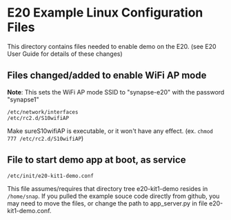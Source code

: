 # E20 Example Linux Configuration Files

This directory contains files needed to enable demo on the E20.
(see E20 User Guide for details of these changes)

## Files changed/added to enable WiFi AP mode

**Note**: This sets the WiFi AP mode SSID to "synapse-e20" with the password "synapse1"

    /etc/network/interfaces
    /etc/rc2.d/S10wifiAP

Make sureS10wifiAP is executable, or it won't have any effect.
(ex. `chmod 777 /etc/rc2.d/S10wifiAP`)

## File to start demo app at boot, as service

    /etc/init/e20-kit1-demo.conf

This file assumes/requires that directory tree e20-kit1-demo resides in `/home/snap`. If you pulled the example souce code directly from github, you may need to move the files, or change the path to app_server.py in file e20-kit1-demo.conf.
